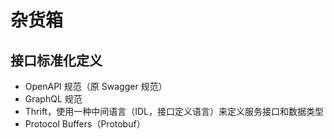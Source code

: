 # 杂货箱

## 接口标准化定义

- OpenAPI 规范（原 Swagger 规范）
- GraphQL 规范
- Thrift，使用一种中间语言（IDL，接口定义语言）来定义服务接口和数据类型
- Protocol Buffers（Protobuf）
